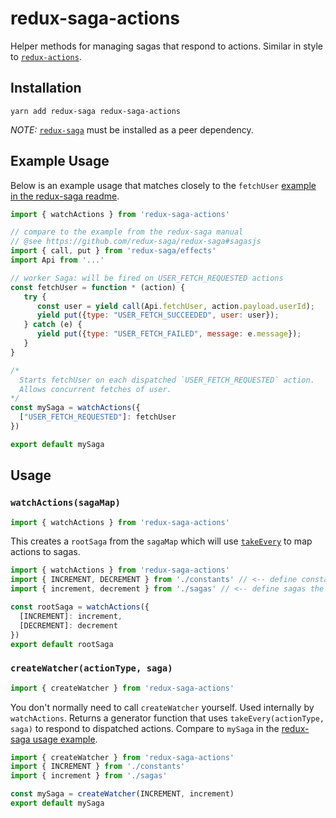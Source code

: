 # redux-saga-actions
Helper methods for managing sagas that respond to actions. Similar in style to [`redux-actions`](https://github.com/acdlite/redux-actions).

## Installation

```
yarn add redux-saga redux-saga-actions
```

*NOTE:* [`redux-saga`](https://github.com/redux-saga/redux-saga) must be installed as a peer dependency.

## Example Usage

Below is an example usage that matches closely to the `fetchUser` [example in the redux-saga readme](https://github.com/redux-saga/redux-saga#sagasjs).

```js
import { watchActions } from 'redux-saga-actions'

// compare to the example from the redux-saga manual
// @see https://github.com/redux-saga/redux-saga#sagasjs
import { call, put } from 'redux-saga/effects'
import Api from '...'

// worker Saga: will be fired on USER_FETCH_REQUESTED actions
const fetchUser = function * (action) {
   try {
      const user = yield call(Api.fetchUser, action.payload.userId);
      yield put({type: "USER_FETCH_SUCCEEDED", user: user});
   } catch (e) {
      yield put({type: "USER_FETCH_FAILED", message: e.message});
   }
}

/*
  Starts fetchUser on each dispatched `USER_FETCH_REQUESTED` action.
  Allows concurrent fetches of user.
*/
const mySaga = watchActions({
  ["USER_FETCH_REQUESTED"]: fetchUser
})

export default mySaga
```

## Usage
### `watchActions(sagaMap)`

```js
import { watchActions } from 'redux-saga-actions'
```

This creates a `rootSaga` from the `sagaMap` which will use [`takeEvery`](https://redux-saga.github.io/redux-saga/docs/api/index.html#takeeverypattern-saga-args) to map actions to sagas.

```js
import { watchActions } from 'redux-saga-actions'
import { INCREMENT, DECREMENT } from './constants' // <-- define constants for the actions you plan to dispatch
import { increment, decrement } from './sagas' // <-- define sagas the way you normally would

const rootSaga = watchActions({
  [INCREMENT]: increment,
  [DECREMENT]: decrement
})
export default rootSaga
```

### `createWatcher(actionType, saga)`

```js
import { createWatcher } from 'redux-saga-actions'
```

You don't normally need to call `createWatcher` yourself. Used internally by `watchActions`. Returns a generator function that uses `takeEvery(actionType, saga)` to respond to dispatched actions. Compare to `mySaga` in the [redux-saga usage example](https://github.com/redux-saga/redux-saga#sagasjs).

```js
import { createWatcher } from 'redux-saga-actions'
import { INCREMENT } from './constants'
import { increment } from './sagas'

const mySaga = createWatcher(INCREMENT, increment)
export default mySaga
```
